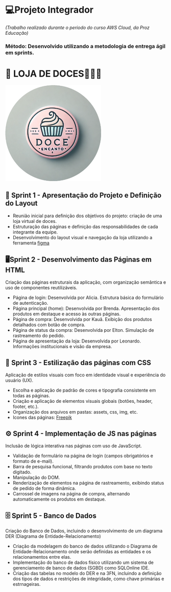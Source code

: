 # 💻Projeto Integrador
*(Trabalho realizado durante o periodo do curso AWS Cloud, da Proz Educação)*
### Método: Desenvolvido utilizando a metodologia de entrega ágil em sprints.

# 🏪 LOJA DE DOCES🧁🍬🍭
<img src="./assets/img/doce_encanto_logo_circular.png" width="300" />



## 🏁 Sprint 1 - Apresentação do Projeto e Definição do Layout
- Reunião inicial para definição dos objetivos do projeto: criação de uma loja virtual de doces.
- Estruturação das páginas e definição das responsabilidades de cada integrante da equipe.
- Desenvolvimento do layout visual e navegação da loja utilizando a ferramenta [figma](https://www.figma.com/design/CFVkecz2M18hOtbKCuu3yI/Untitled?node-id=0-1&m=dev&t=RoLIskPz07d6BtGr-1)

## 🖥️Sprint 2 - Desenvolvimento das Páginas em HTML
Criação das páginas estruturais da aplicação, com organização semântica e uso de componentes reutilizáveis.
- Página de login: Desenvolvida por Alicia. Estrutura básica do formulário de autenticação.
- Página principal (home): Desenvolvida por Brenda. Apresentação dos produtos em destaque e acesso às outras páginas.
- Página de compra: Desenvolvida por Kauã. Exibição dos produtos detalhados com botão de compra.
- Página de status da compra: Desenvolvida por Elton. Simulação de rastreamento do pedido.
- Página de apresentação da loja: Desenvolvida por Leonardo. Informações institucionais e visão da empresa.

## 🎨 Sprint 3 - Estilização das páginas com CSS
Aplicação de estilos visuais com foco em identidade visual e experiência do usuário (UX).
- Escolha e aplicação de padrão de cores e tipografia consistente em todas as páginas.
- Criação e aplicação de elementos visuais globais (botões, header, footer, etc.).
- Organização dos arquivos em pastas: assets, css, img, etc.
- Icones das páginas: [Freepik](https://www.freepik.com/icons)


## ⚙️ Sprint 4 - Implementação de JS nas páginas
Inclusão de lógica interativa nas páginas com uso de JavaScript.
- Validação de formulário na página de login (campos obrigatórios e formato de e-mail).
- Barra de pesquisa funcional, filtrando produtos com base no texto digitado.
- Manipulação do DOM. 
- Renderização de elementos na página de rastreamento, exibindo status de pedido de forma dinâmica.
- Carrossel de imagens na página de compra, alternando automaticamente os produtos em destaque.
  
## 🗄️ Sprint 5 - Banco de Dados 
Criação do Banco de Dados, incluindo o desenvolvimento de um diagrama DER (Diagrama de Entidade-Relacionamento)
- Criação da modelagem do banco de dados utilizando o Diagrama de Entidade-Relacionamento onde serão definidas as entidades e os relacionamentos entre elas.
- Implementação do banco de dados físico utilizando um sistema de gerenciamento de banco de dados (SGBD) como SQLOnline IDE.
- Criação das tabelas no modelo do DER e na 3FN, incluindo a definição dos tipos de dados e restrições de integridade, como chave primárias e estrnageiras.
